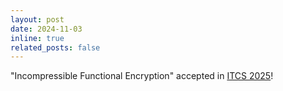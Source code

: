 ```yaml
---
layout: post
date: 2024-11-03
inline: true
related_posts: false
---
```


"Incompressible Functional Encryption" accepted in <a href="http://itcs-conf.org/itcs25/itcs25-cfp.html">ITCS 2025</a>!

